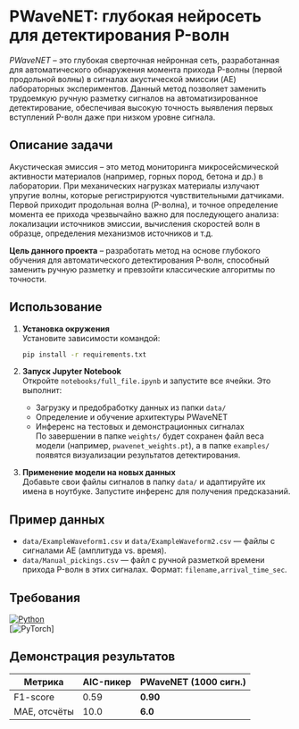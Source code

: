 # PWaveNET: глубокая нейросеть для детектирования P-волн

*PWaveNET* – это глубокая сверточная нейронная сеть, разработанная для автоматического обнаружения момента прихода P-волны (первой продольной волны) в сигналах акустической эмиссии (AE) лабораторных экспериментов. Данный метод позволяет заменить трудоемкую ручную разметку сигналов на автоматизированное детектирование, обеспечивая высокую точность выявления первых вступлений P-волн даже при низком уровне сигнала.

## Описание задачи

Акустическая эмиссия – это метод мониторинга микросейсмической активности материалов (например, горных пород, бетона и др.) в лаборатории. При механических нагрузках материалы излучают упругие волны, которые регистрируются чувствительными датчиками. Первой приходит продольная волна (P-волна), и точное определение момента ее прихода чрезвычайно важно для последующего анализа: локализации источников эмиссии, вычисления скоростей волн в образце, определения механизмов источников и т.д.

**Цель данного проекта** – разработать метод на основе глубокого обучения для автоматического детектирования P-волн, способный заменить ручную разметку и превзойти классические алгоритмы по точности.

## Использование

1. **Установка окружения**  
   Установите зависимости командой:
   ```bash
   pip install -r requirements.txt
   ```

2. **Запуск Jupyter Notebook**  
   Откройте `notebooks/full_file.ipynb` и запустите все ячейки. Это выполнит:
   - Загрузку и предобработку данных из папки `data/`
   - Определение и обучение архитектуры PWaveNET
   - Инференс на тестовых и демонстрационных сигналах  
   По завершении в папке `weights/` будет сохранен файл веса модели (например, `pwavenet_weights.pt`), а в папке `examples/` появятся визуализации результатов детектирования.

3. **Применение модели на новых данных**  
   Добавьте свои файлы сигналов в папку `data/` и адаптируйте их имена в ноутбуке. Запустите инференс для получения предсказаний.

## Пример данных

- `data/ExampleWaveform1.csv` и `data/ExampleWaveform2.csv` — файлы с сигналами AE (амплитуда vs. время).
- `data/Manual_pickings.csv` — файл с ручной разметкой времени прихода P-волн в этих сигналах. Формат: `filename,arrival_time_sec`.

## Требования

[![Python](https://img.shields.io/badge/Python-3.9%2B-blue?logo=python)](https://www.python.org/)  
[![PyTorch](https://img.shields.io/badge/PyTorch-2.x-red?logo=pytorch)]

## Демонстрация результатов

| Метрика | AIC-пикер | **PWaveNET (1000 сигн.)** |
|---------|-----------|---------------------------|
| F1-score| 0.59      | **0.90** |
| MAE, отсчёты | 10.0 | **6.0** |
